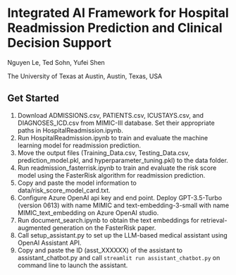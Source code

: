 # Integrated AI Framework for Hospital Readmission Prediction and Clinical Decision Support
Nguyen Le, Ted Sohn, Yufei Shen

The University of Texas at Austin, Austin, Texas, USA

## Get Started
1. Download ADMISSIONS.csv, PATIENTS.csv, ICUSTAYS.csv, and DIAGNOSES_ICD.csv from MIMIC-III database. Set their appropriate paths in HospitalReadmission.ipynb.
2. Run HospitalReadmission.ipynb to train and evaluate the machine learning model for readmission prediction.
3. Move the output files (Training_Data.csv, Testing_Data.csv, prediction_model.pkl, and hyperparameter_tuning.pkl) to the data folder.
4. Run readmission_fasterrisk.ipynb to train and evaluate the risk score model using the FasterRisk algorithm for readmission prediction.
5. Copy and paste the model information to data/risk_score_model_card.txt.
6. Configure Azure OpenAI api key and end point. Deploy GPT-3.5-Turbo (version 0613) with name MIMIC and text-embedding-3-small with name MIMIC_text_embedding on Azure OpenAI studio.
6. Run document_search.ipynb to obtain the text embeddings for retrieval-augmented generation on the FasterRisk paper.
7. Call setup_assistant.py to set up the LLM-based medical assistant using OpenAI Assistant API.
8. Copy and paste the ID (asst_XXXXXX) of the assistant to assistant_chatbot.py and call `streamlit run assistant_chatbot.py` on command line to launch the assistant.
